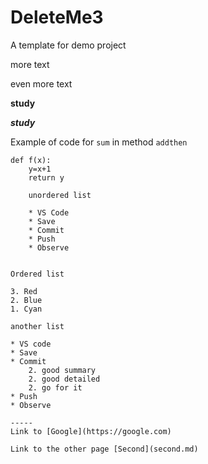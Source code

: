 # DeleteMe3
A template for demo project

more text

even more text


**study**

***study***

Example of code for `sum` in method `addthen`

```
def f(x):
    y=x+1
    return y

    unordered list
    
    * VS Code 
    * Save
    * Commit
    * Push
    * Observe


Ordered list

3. Red
2. Blue
1. Cyan

another list

* VS code
* Save 
* Commit 
    2. good summary
    2. good detailed
    2. go for it
* Push
* Observe

-----
Link to [Google](https://google.com)

Link to the other page [Second](second.md)
